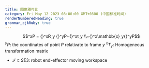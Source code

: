 ```yaml
---
title: 图像雅可比
category: Fri May 12 2023 08:00:00 GMT+0800 (中国标准时间)
renderNumberedHeading: true
grammar_cjkRuby: true
---
```




$$^xP = {}^xR_y {}^yP+{}^xt_y \\={}^x\mathbb{x}_y{}^yP$$
$^yP$: the coordinates of point $P$ relativate to frame $y$
 $^xT_y$: Homogeneous transformation matrix
- $\mathcal{T}\subseteq SE3$: robot end-effector moving workspace
